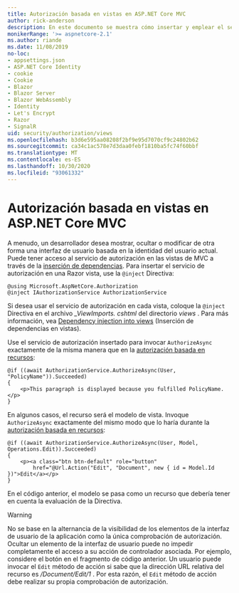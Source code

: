 ```yaml
---
title: Autorización basada en vistas en ASP.NET Core MVC
author: rick-anderson
description: En este documento se muestra cómo insertar y emplear el servicio de autorización dentro de una vista de ASP.NET Core Razor .
monikerRange: '>= aspnetcore-2.1'
ms.author: riande
ms.date: 11/08/2019
no-loc:
- appsettings.json
- ASP.NET Core Identity
- cookie
- Cookie
- Blazor
- Blazor Server
- Blazor WebAssembly
- Identity
- Let's Encrypt
- Razor
- SignalR
uid: security/authorization/views
ms.openlocfilehash: b3d6e595aa08208f2bf9e95d7070cf9c24802b62
ms.sourcegitcommit: ca34c1ac578e7d3daa0febf1810ba5fc74f60bbf
ms.translationtype: MT
ms.contentlocale: es-ES
ms.lasthandoff: 10/30/2020
ms.locfileid: "93061332"
---
```

# <a name="view-based-authorization-in-aspnet-core-mvc"></a>Autorización basada en vistas en ASP.NET Core MVC

A menudo, un desarrollador desea mostrar, ocultar o modificar de otra forma una interfaz de usuario basada en la identidad del usuario actual. Puede tener acceso al servicio de autorización en las vistas de MVC a través de la [inserción de dependencias](xref:fundamentals/dependency-injection). Para insertar el servicio de autorización en una Razor vista, use la `@inject` Directiva:

```cshtml
@using Microsoft.AspNetCore.Authorization
@inject IAuthorizationService AuthorizationService
```

Si desea usar el servicio de autorización en cada vista, coloque la `@inject` Directiva en el archivo *_ViewImports. cshtml* del directorio *views* . Para más información, vea [Dependency injection into views](xref:mvc/views/dependency-injection) (Inserción de dependencias en vistas).

Use el servicio de autorización insertado para invocar `AuthorizeAsync` exactamente de la misma manera que en la [autorización basada en recursos](xref:security/authorization/resourcebased#security-authorization-resource-based-imperative):

```cshtml
@if ((await AuthorizationService.AuthorizeAsync(User, "PolicyName")).Succeeded)
{
    <p>This paragraph is displayed because you fulfilled PolicyName.</p>
}
```

En algunos casos, el recurso será el modelo de vista. Invoque `AuthorizeAsync` exactamente del mismo modo que lo haría durante la [autorización basada en recursos](xref:security/authorization/resourcebased#security-authorization-resource-based-imperative):

```cshtml
@if ((await AuthorizationService.AuthorizeAsync(User, Model, Operations.Edit)).Succeeded)
{
    <p><a class="btn btn-default" role="button"
        href="@Url.Action("Edit", "Document", new { id = Model.Id })">Edit</a></p>
}
```

En el código anterior, el modelo se pasa como un recurso que debería tener en cuenta la evaluación de la Directiva.

> [!WARNING]
> No se base en la alternancia de la visibilidad de los elementos de la interfaz de usuario de la aplicación como la única comprobación de autorización. Ocultar un elemento de la interfaz de usuario puede no impedir completamente el acceso a su acción de controlador asociada. Por ejemplo, considere el botón en el fragmento de código anterior. Un usuario puede invocar el `Edit` método de acción si sabe que la dirección URL relativa del recurso es */Document/Edit/1* . Por esta razón, el `Edit` método de acción debe realizar su propia comprobación de autorización.
